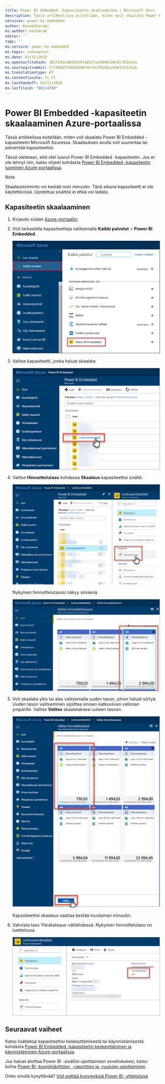 ```yaml
---
title: Power BI Embedded -kapasiteetin skaalaaminen | Microsoft Docs
description: Tässä artikkelissa esitellään, miten voit skaalata Power BI Embedded -kapasiteetin Microsoft Azuressa.
services: power-bi-embedded
author: KesemSharabi
ms.author: kesharab
editor: ''
tags: ''
ms.service: power-bi-embedded
ms.topic: conceptual
ms.date: 01/31/2019
ms.openlocfilehash: 365f24ec80d58297a852fa3d040c04c8c763eeda
ms.sourcegitcommit: 2c798b97fdb02b4bf4e74cf05442a4b01dc5cbab
ms.translationtype: HT
ms.contentlocale: fi-FI
ms.lasthandoff: 03/21/2020
ms.locfileid: "80114700"
---
```

# <a name="scale-your-power-bi-embedded-capacity-in-the-azure-portal"></a>Power BI Embedded -kapasiteetin skaalaaminen Azure-portaalissa

Tässä artikkelissa esitellään, miten voit skaalata Power BI Embedded -kapasiteetin Microsoft Azuressa. Skaalauksen avulla voit suurentaa tai pienentää kapasiteettisi.

Tässä oletetaan, että olet luonut Power BI Embedded -kapasiteetin. Jos et ole tehnyt niin, katso ohjeet kohdasta [Power BI Embedded -kapasiteetin luominen Azure-portaalissa](azure-pbie-create-capacity.md).

> [!NOTE]
> Skaalaustoiminto voi kestää noin minuutin. Tänä aikana kapasiteetti ei ole käytettävissä. Upotettua sisältöä ei ehkä voi ladata.

## <a name="scale-a-capacity"></a>Kapasiteetin skaalaaminen

1. Kirjaudu sisään [Azure-portaaliin](https://portal.azure.com/).

2. Voit tarkastella kapasiteetteja valitsemalla **Kaikki palvelut** > **Power BI Embedded**.

    ![Kaikki palvelut Azure-portaalissa](media/azure-pbie-scale-capacity/azure-portal-more-services.png)

3. Valitse kapasiteetti, jonka haluat skaalata.

    ![Power BI Embedded -kapasiteettiluettelo Azure-portaalissa](media/azure-pbie-scale-capacity/azure-portal-capacity-list.png)

4. Valitse **Hinnoittelutaso** kohdassa **Skaalaus** kapasiteettisi sisällä.

    ![Hinnoittelutaso-vaihtoehto Skaalaus-kohdassa](media/azure-pbie-scale-capacity/azure-portal-scale-pricing-tier.png)

    Nykyinen hinnoittelutasosi näkyy sinisenä.

    ![Nykyinen hinnoittelutaso näkyy sinisenä](media/azure-pbie-scale-capacity/azure-portal-current-tier.png)

5. Voit skaalata ylös tai alas valitsemalla uuden tason, johon haluat siirtyä. Uuden tason valitseminen sijoittaa sinisen katkoviivan valinnan ympärille. Valitse **Valitse** skaalataksesi uuteen tasoon.

    ![Uuden tason valitseminen](media/azure-pbie-scale-capacity/azure-portal-select-new-tier.png)

    Kapasiteettisi skaalaus saattaa kestää muutaman minuutin.

6. Vahvista taso Yleiskatsaus-välilehdessä. Nykyinen hinnoittelutaso on luettelossa.

    ![Nykyisen tason vahvistaminen](media/azure-pbie-scale-capacity/azure-portal-confirm-tier.png)

## <a name="next-steps"></a>Seuraavat vaiheet

Katso lisätietoja kapasiteettisi keskeyttämisestä tai käynnistämisestä kohdasta [Power BI Embedded -kapasiteetin keskeyttäminen ja käynnistäminen Azure-portaalissa](azure-pbie-pause-start.md).

Jos haluat aloittaa Power BI -sisällön upottamisen sovellukseesi, katso kohta [Power BI -koontinäyttöjen, -raporttien ja -ruutujen upottaminen](https://powerbi.microsoft.com/documentation/powerbi-developer-embedding-content/).

Onko sinulla kysyttävää? [Voit esittää kysymyksiä Power BI -yhteisössä](https://community.powerbi.com/)
